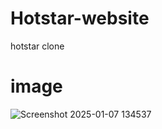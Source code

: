 # Hotstar-website
hotstar clone
# image 
![Screenshot 2025-01-07 134537](https://github.com/user-attachments/assets/d4af6e8e-a25a-4b71-aac8-f34d9b78e7f8)

